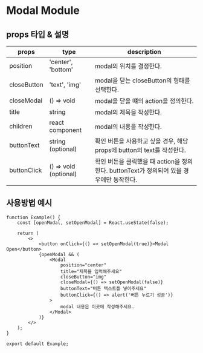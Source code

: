 # Modal Module

## props 타입 & 설명

| props       | type                  | description                                                                              |
| ----------- | --------------------- | ---------------------------------------------------------------------------------------- |
| position    | 'center', 'bottom'    | modal의 위치를 결정한다.                                                                 |
| closeButton | 'text', 'img'         | modal을 닫는 closeButton의 형태를 선택한다.                                              |
| closeModal  | () => void            | modal을 닫을 떄의 action을 정의한다.                                                     |
| title       | string                | modal의 제목을 작성한다.                                                                 |
| children    | react component       | modal의 내용을 작성한다.                                                                 |
| buttonText  | string (optional)     | 확인 버튼을 사용하고 싶을 경우, 해당 props에 button의 text를 작성한다.                   |
| buttonClick | () => void (optional) | 확인 버튼을 클릭했을 때 action을 정의한다. buttonText가 정의되어 있을 경우에만 동작한다. |

## 사용방법 예시

```tsx
function Example() {
	const [openModal, setOpenModal] = React.useState(false);

	return (
		<>
			<button onClick={() => setOpenModal(true)}>Modal Open</button>
			{openModal && (
				<Modal
					position="center"
					title="제목을 입력해주세요"
					closeButton="img"
					closeModal={() => setOpenModal(false)}
					buttonText="버튼 텍스트틀 넣어주세요"
					buttonClick={() => alert('버튼 누르기 성공')}
				>
					modal 내용은 이곳에 작성해주세요.
				</Modal>
			)}
		</>
	);
}

export default Example;
```
